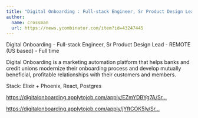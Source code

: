 ```yaml
---
title: "Digital Onboarding : Full-stack Engineer, Sr Product Design Lead"
author:
  name: crossman
  url: https://news.ycombinator.com/item?id=43247445
---
```

Digital Onboarding - Full-stack Engineer, Sr Product Design Lead - REMOTE (US based) - Full time

Digital Onboarding is a marketing automation platform that helps banks and credit unions modernize their onboarding process and develop mutually beneficial, profitable relationships with their customers and members.

Stack: Elixir + Phoenix, React, Postgres

<a href="https:&#x2F;&#x2F;digitalonboarding.applytojob.com&#x2F;apply&#x2F;EZmYDBYg7A&#x2F;Sr-Full-Stack-Engineer?source=Hacker+News" rel="nofollow">https:&#x2F;&#x2F;digitalonboarding.applytojob.com&#x2F;apply&#x2F;EZmYDBYg7A&#x2F;Sr...</a>

<a href="https:&#x2F;&#x2F;digitalonboarding.applytojob.com&#x2F;apply&#x2F;jYftCOK5ly&#x2F;Sr-Product-Design-Leader?source=Hacker+News" rel="nofollow">https:&#x2F;&#x2F;digitalonboarding.applytojob.com&#x2F;apply&#x2F;jYftCOK5ly&#x2F;Sr...</a>
<JobApplication />
